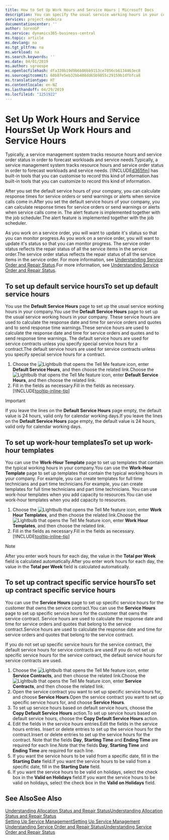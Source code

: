 ```yaml
---
title: How to Set Up Work Hours and Service Hours | Microsoft Docs
description: You can specify the usual service working hours in your company. These service hours are used to calculate the response date and time for service orders and quotes, and to send response time warnings.
services: project-madeira
documentationcenter: ''
author: SorenGP
ms.service: dynamics365-business-central
ms.topic: article
ms.devlang: na
ms.tgt_pltfrm: na
ms.workload: na
ms.search.keywords: ''
ms.date: 04/01/2019
ms.author: sgroespe
ms.openlocfilehash: dfa339b19d9b6b86bb9153ce7856cb6134463ec8
ms.sourcegitcommit: 60b87e5eb32bb408dd65b9855c29159b1dfbfca8
ms.translationtype: HT
ms.contentlocale: en-NZ
ms.lasthandoff: 04/29/2019
ms.locfileid: "1251922"
---
```

# <a name="set-up-work-hours-and-service-hours"></a><span data-ttu-id="32da6-104">Set Up Work Hours and Service Hours</span><span class="sxs-lookup"><span data-stu-id="32da6-104">Set Up Work Hours and Service Hours</span></span>
<span data-ttu-id="32da6-105">Typically, a service management system tracks resource hours and service order status in order to forecast workloads and service needs.</span><span class="sxs-lookup"><span data-stu-id="32da6-105">Typically, a service management system tracks resource hours and service order status in order to forecast workloads and service needs.</span></span> [!INCLUDE[d365fin](includes/d365fin_md.md)] <span data-ttu-id="32da6-106">has built-in tools that you can customise to record this kind of information.</span><span class="sxs-lookup"><span data-stu-id="32da6-106">has built-in tools that you can customize to record this kind of information.</span></span>  
  
<span data-ttu-id="32da6-107">After you set the default service hours of your company, you can calculate response times for service orders or send warnings or alerts when service calls come in.</span><span class="sxs-lookup"><span data-stu-id="32da6-107">After you set the default service hours of your company, you can calculate response times for service orders or send warnings or alerts when service calls come in.</span></span> <span data-ttu-id="32da6-108">The alert feature is implemented together with the job scheduler.</span><span class="sxs-lookup"><span data-stu-id="32da6-108">The alert feature is implemented together with the job scheduler.</span></span>   
  
<span data-ttu-id="32da6-109">As you work on a service order, you will want to update it's status so that you can monitor progress.</span><span class="sxs-lookup"><span data-stu-id="32da6-109">As you work on a service order, you will want to update it's status so that you can monitor progress.</span></span> <span data-ttu-id="32da6-110">The service order status reflects the repair status of all the service items in the service order.</span><span class="sxs-lookup"><span data-stu-id="32da6-110">The service order status reflects the repair status of all the service items in the service order.</span></span> <span data-ttu-id="32da6-111">For more information, see [Understanding Service Order and Repair Status](service-order-repair-status.md).</span><span class="sxs-lookup"><span data-stu-id="32da6-111">For more information, see [Understanding Service Order and Repair Status](service-order-repair-status.md).</span></span> 

## <a name="to-set-up-default-service-hours"></a><span data-ttu-id="32da6-112">To set up default service hours</span><span class="sxs-lookup"><span data-stu-id="32da6-112">To set up default service hours</span></span>  
<span data-ttu-id="32da6-113">You use the **Default Service Hours** page to set up the usual service working hours in your company.</span><span class="sxs-lookup"><span data-stu-id="32da6-113">You use the **Default Service Hours** page to set up the usual service working hours in your company.</span></span> <span data-ttu-id="32da6-114">These service hours are used to calculate the response date and time for service orders and quotes and to send response time warnings.</span><span class="sxs-lookup"><span data-stu-id="32da6-114">These service hours are used to calculate the response date and time for service orders and quotes and to send response time warnings.</span></span> <span data-ttu-id="32da6-115">The default service hours are used for service contracts unless you specify special service hours for a contract.</span><span class="sxs-lookup"><span data-stu-id="32da6-115">The default service hours are used for service contracts unless you specify special service hours for a contract.</span></span>  
  
1. <span data-ttu-id="32da6-116">Choose the ![Lightbulb that opens the Tell Me feature](media/ui-search/search_small.png "Tell me what you want to do") icon, enter **Default Service Hours**, and then choose the related link.</span><span class="sxs-lookup"><span data-stu-id="32da6-116">Choose the ![Lightbulb that opens the Tell Me feature](media/ui-search/search_small.png "Tell me what you want to do") icon, enter **Default Service Hours**, and then choose the related link.</span></span>  
2. <span data-ttu-id="32da6-117">Fill in the fields as necessary.</span><span class="sxs-lookup"><span data-stu-id="32da6-117">Fill in the fields as necessary.</span></span> [!INCLUDE[tooltip-inline-tip](includes/tooltip-inline-tip_md.md)]  
  
> [!IMPORTANT]  
>  <span data-ttu-id="32da6-118">If you leave the lines on the **Default Service Hours** page empty, the default value is 24 hours, valid only for calendar working days.</span><span class="sxs-lookup"><span data-stu-id="32da6-118">If you leave the lines on the **Default Service Hours** page empty, the default value is 24 hours, valid only for calendar working days.</span></span>  
  
## <a name="to-set-up-work-hour-templates"></a><span data-ttu-id="32da6-119">To set up work-hour templates</span><span class="sxs-lookup"><span data-stu-id="32da6-119">To set up work-hour templates</span></span>
<span data-ttu-id="32da6-120">You can use the **Work-Hour Template** page to set up templates that contain the typical working hours in your company.</span><span class="sxs-lookup"><span data-stu-id="32da6-120">You can use the **Work-Hour Template** page to set up templates that contain the typical working hours in your company.</span></span> <span data-ttu-id="32da6-121">For example, you can create templates for full time technicians and part time technicians.</span><span class="sxs-lookup"><span data-stu-id="32da6-121">For example, you can create templates for full time technicians and part time technicians.</span></span> <span data-ttu-id="32da6-122">You can use work-hour templates when you add capacity to resources.</span><span class="sxs-lookup"><span data-stu-id="32da6-122">You can use work-hour templates when you add capacity to resources.</span></span>  
  
1. <span data-ttu-id="32da6-123">Choose the ![Lightbulb that opens the Tell Me feature](media/ui-search/search_small.png "Tell me what you want to do") icon, enter **Work Hour Templates**, and then choose the related link.</span><span class="sxs-lookup"><span data-stu-id="32da6-123">Choose the ![Lightbulb that opens the Tell Me feature](media/ui-search/search_small.png "Tell me what you want to do") icon, enter **Work Hour Templates**, and then choose the related link.</span></span>  
2. <span data-ttu-id="32da6-124">Fill in the fields as necessary.</span><span class="sxs-lookup"><span data-stu-id="32da6-124">Fill in the fields as necessary.</span></span> [!INCLUDE[tooltip-inline-tip](includes/tooltip-inline-tip_md.md)]  
  
> [!Note]
> <span data-ttu-id="32da6-125">After you enter work hours for each day, the value in the **Total per Week** field is calculated automatically.</span><span class="sxs-lookup"><span data-stu-id="32da6-125">After you enter work hours for each day, the value in the **Total per Week** field is calculated automatically.</span></span>  

## <a name="to-set-up-contract-specific-service-hours"></a><span data-ttu-id="32da6-126">To set up contract specific service hours</span><span class="sxs-lookup"><span data-stu-id="32da6-126">To set up contract specific service hours</span></span>  
<span data-ttu-id="32da6-127">You can use the **Service Hours** page to set up specific service hours for the customer that owns the service contract.</span><span class="sxs-lookup"><span data-stu-id="32da6-127">You can use the **Service Hours** page to set up specific service hours for the customer that owns the service contract.</span></span> <span data-ttu-id="32da6-128">Service hours are used to calculate the response date and time for service orders and quotes that belong to the service contract.</span><span class="sxs-lookup"><span data-stu-id="32da6-128">Service hours are used to calculate the response date and time for service orders and quotes that belong to the service contract.</span></span>  
  
<span data-ttu-id="32da6-129">If you do not set up specific service hours for the service contract, the default service hours for service contracts are used.</span><span class="sxs-lookup"><span data-stu-id="32da6-129">If you do not set up specific service hours for the service contract, the default service hours for service contracts are used.</span></span>  
  
1. <span data-ttu-id="32da6-130">Choose the ![Lightbulb that opens the Tell Me feature](media/ui-search/search_small.png "Tell me what you want to do") icon, enter **Service Contracts**, and then choose the related link.</span><span class="sxs-lookup"><span data-stu-id="32da6-130">Choose the ![Lightbulb that opens the Tell Me feature](media/ui-search/search_small.png "Tell me what you want to do") icon, enter **Service Contracts**, and then choose the related link.</span></span>  
2. <span data-ttu-id="32da6-131">Open the service contract you want to set up specific service hours for, and choose **Service Hours**.</span><span class="sxs-lookup"><span data-stu-id="32da6-131">Open the service contract you want to set up specific service hours for, and choose **Service Hours**.</span></span>  
4. <span data-ttu-id="32da6-132">To set up service hours based on default service hours, choose the **Copy Default Service Hours** action.</span><span class="sxs-lookup"><span data-stu-id="32da6-132">To set up service hours based on default service hours, choose the **Copy Default Service Hours** action.</span></span>  
5. <span data-ttu-id="32da6-133">Edit the fields in the service hours entries.</span><span class="sxs-lookup"><span data-stu-id="32da6-133">Edit the fields in the service hours entries.</span></span> <span data-ttu-id="32da6-134">Insert or delete entries to set up the service hours for the contract.</span><span class="sxs-lookup"><span data-stu-id="32da6-134">Insert or delete entries to set up the service hours for the contract.</span></span> <span data-ttu-id="32da6-135">Note that the fields **Day**, **Starting Time** and **Ending Time** are required for each line.</span><span class="sxs-lookup"><span data-stu-id="32da6-135">Note that the fields **Day**, **Starting Time** and **Ending Time** are required for each line.</span></span>  
6. <span data-ttu-id="32da6-136">If you want the service hours to be valid from a specific date, fill in the **Starting Date** field.</span><span class="sxs-lookup"><span data-stu-id="32da6-136">If you want the service hours to be valid from a specific date, fill in the **Starting Date** field.</span></span>  
7. <span data-ttu-id="32da6-137">If you want the service hours to be valid on holidays, select the check box in the **Valid on Holidays** field.</span><span class="sxs-lookup"><span data-stu-id="32da6-137">If you want the service hours to be valid on holidays, select the check box in the **Valid on Holidays** field.</span></span>  

## <a name="see-also"></a><span data-ttu-id="32da6-138">See Also</span><span class="sxs-lookup"><span data-stu-id="32da6-138">See Also</span></span>  
[<span data-ttu-id="32da6-139">Understanding Allocation Status and Repair Status</span><span class="sxs-lookup"><span data-stu-id="32da6-139">Understanding Allocation Status and Repair Status</span></span>](service-allocation-status-and-repair-status.md)  
[<span data-ttu-id="32da6-140">Setting Up Service Management</span><span class="sxs-lookup"><span data-stu-id="32da6-140">Setting Up Service Management</span></span>](service-setup-service.md)  
[<span data-ttu-id="32da6-141">Understanding Service Order and Repair Status</span><span class="sxs-lookup"><span data-stu-id="32da6-141">Understanding Service Order and Repair Status</span></span>](service-order-repair-status.md)  
